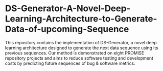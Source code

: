# DS-Generator-A-Novel-Deep-Learning-Architecture-to-Generate-Data-of-upcoming-Sequence
This repository contains the implementation of DS-Generator, a novel deep learning architecture designed to generate the next data sequence using its previous sequences. Our method is demonstrated on eight PROMISE repository projects and aims to reduce software testing and development costs by predicting future sequences of bug &amp; software metrics.
